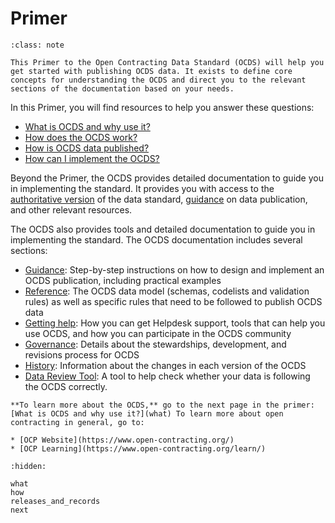 # Primer

```{admonition} Objectives
:class: note

This Primer to the Open Contracting Data Standard (OCDS) will help you get started with publishing OCDS data. It exists to define core concepts for understanding the OCDS and direct you to the relevant sections of the documentation based on your needs.
```

In this Primer, you will find resources to help you answer these questions:

* [What is OCDS and why use it?](what)
* [How does the OCDS work?](how)
* [How is OCDS data published?](releases_and_records)
* [How can I implement the OCDS?](next)

Beyond the Primer, the OCDS provides detailed documentation to guide you in implementing the standard. It provides you with access to the [authoritative version](../schema/index) of the data standard, [guidance](../guidance/index) on data publication, and other relevant resources.

The OCDS also provides tools and detailed documentation to guide you in implementing the standard. The OCDS documentation includes several sections:

* [Guidance](../guidance/index): Step-by-step instructions on how to design and implement an OCDS publication, including practical examples
* [Reference](../schema/index): The OCDS data model (schemas, codelists and validation rules) as well as specific rules that need to be followed to publish OCDS data
* [Getting help](../support/index): How you can get Helpdesk support, tools that can help you use OCDS, and how you can participate in the OCDS community
* [Governance](../governance/index): Details about the stewardships, development, and revisions process for OCDS
* [History](../history/index): Information about the changes in each version of the OCDS
* [Data Review Tool](https://standard.open-contracting.org/review/): A tool to help check whether your data is following the OCDS correctly.

```{note}
**To learn more about the OCDS,** go to the next page in the primer: [What is OCDS and why use it?](what) To learn more about open contracting in general, go to:

* [OCP Website](https://www.open-contracting.org/)
* [OCP Learning](https://www.open-contracting.org/learn/)
```

```{toctree}
:hidden:

what
how
releases_and_records
next
```
